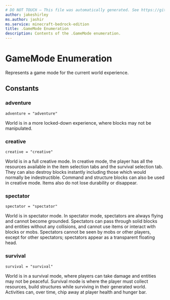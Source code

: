 ```yaml
---
# DO NOT TOUCH — This file was automatically generated. See https://github.com/mojang/minecraftapidocsgenerator to modify descriptions, examples, etc.
author: jakeshirley
ms.author: jashir
ms.service: minecraft-bedrock-edition
title: .GameMode Enumeration
description: Contents of the .GameMode enumeration.
---
```

# GameMode Enumeration

Represents a game mode for the current world experience.

## Constants
### **adventure**
`adventure = "adventure"`

World is in a more locked-down experience, where blocks may not be manipulated.
### **creative**
`creative = "creative"`

World is in a full creative mode. In creative mode, the player has all the resources available in the item selection tabs and the survival selection tab. They can also destroy blocks instantly including those which would normally be indestructible. Command and structure blocks can also be used in creative mode. Items also do not lose durability or disappear.
### **spectator**
`spectator = "spectator"`

World is in spectator mode. In spectator mode, spectators are always flying and cannot become grounded. Spectators can pass through solid blocks and entities without any collisions, and cannot use items or interact with blocks or mobs. Spectators cannot be seen by mobs or other players, except for other spectators; spectators appear as a transparent floating head.
### **survival**
`survival = "survival"`

World is in a survival mode, where players can take damage and entities may not be peaceful. Survival mode is where the player must collect resources, build structures while surviving in their generated world. Activities can, over time, chip away at player health and hunger bar.
